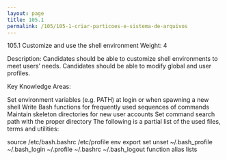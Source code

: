 ```yaml
---
layout: page
title: 105.1 
permalink: /105/105-1-criar-particoes-e-sistema-de-arquivos
---
```


105.1 Customize and use the shell environment
Weight: 4

Description: Candidates should be able to customize shell environments to meet users’ needs. Candidates should be able to modify global and user profiles.

Key Knowledge Areas:

Set environment variables (e.g. PATH) at login or when spawning a new shell
Write Bash functions for frequently used sequences of commands
Maintain skeleton directories for new user accounts
Set command search path with the proper directory
The following is a partial list of the used files, terms and utilities:

source
/etc/bash.bashrc
/etc/profile
env
export
set
unset
~/.bash_profile
~/.bash_login
~/.profile
~/.bashrc
~/.bash_logout
function
alias
lists